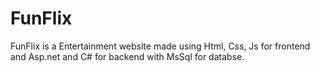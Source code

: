 # FunFlix
FunFlix is a Entertainment website made using Html, Css, Js for frontend and Asp.net and C# for backend with MsSql for databse.
